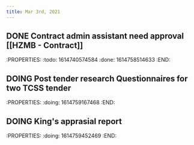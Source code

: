 ```yaml
---
title: Mar 3rd, 2021
---
```


## DONE Contract admin assistant need approval [[HZMB - Contract]]
:PROPERTIES:
:todo: 1614740574584
:done: 1614758514633
:END:
## DOING Post tender research Questionnaires for two TCSS tender
:PROPERTIES:
:doing: 1614759167468
:END:
## DOING King's apprasial report
:PROPERTIES:
:doing: 1614759452469
:END:
